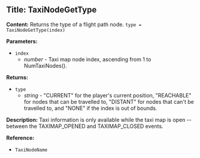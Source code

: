 ## Title: TaxiNodeGetType

**Content:**
Returns the type of a flight path node.
`type = TaxiNodeGetType(index)`

**Parameters:**
- `index`
  - *number* - Taxi map node index, ascending from 1 to NumTaxiNodes().

**Returns:**
- `type`
  - *string* - "CURRENT" for the player's current position, "REACHABLE" for nodes that can be travelled to, "DISTANT" for nodes that can't be travelled to, and "NONE" if the index is out of bounds.

**Description:**
Taxi information is only available while the taxi map is open -- between the TAXIMAP_OPENED and TAXIMAP_CLOSED events.

**Reference:**
- `TaxiNodeName`